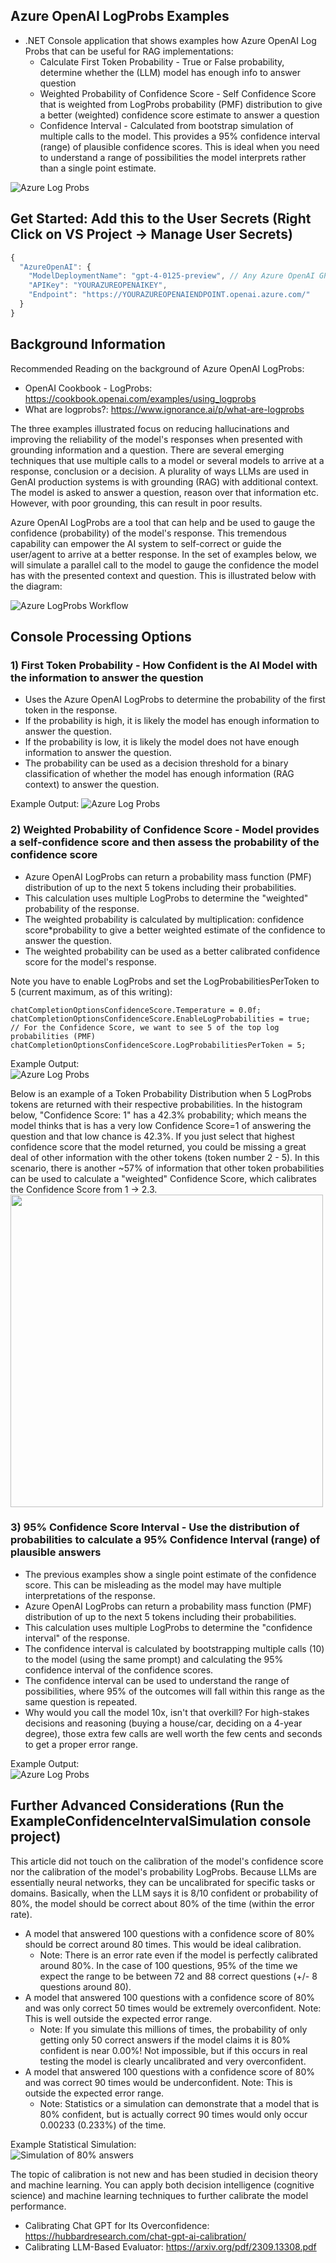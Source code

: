 ## Azure OpenAI LogProbs Examples  
   * .NET Console application that shows examples how Azure OpenAI Log Probs that can be useful for RAG implementations:
     * Calculate First Token Probability - True or False probability, determine whether the (LLM) model has enough info to answer question  
     * Weighted Probability of Confidence Score - Self Confidence Score that is weighted from LogProbs probability (PMF) distribution to give a better (weighted) confidence score estimate to answer a question
     * Confidence Interval - Calculated from bootstrap simulation of multiple calls to the model. This provides a 95% confidence interval (range) of plausible confidence scores. This is ideal when you need to understand a range of possibilities the model interprets rather than a single point estimate.

![Azure Log Probs](https://raw.githubusercontent.com/bartczernicki/AzureOpenAILogProbs/master/AzureOpenAILogProbs/Images/AzureLogProbsConsoleApp.png)

## Get Started: Add this to the User Secrets (Right Click on VS Project -> Manage User Secrets)
```javascript
{
  "AzureOpenAI": {
    "ModelDeploymentName": "gpt-4-0125-preview", // Any Azure OpenAI GPT-4 model should perform well
    "APIKey": "YOURAZUREOPENAIKEY",
    "Endpoint": "https://YOURAZUREOPENAIENDPOINT.openai.azure.com/"
  }
}
```
## Background Information  

Recommended Reading on the background of Azure OpenAI LogProbs:  
   * OpenAI Cookbook - LogProbs: https://cookbook.openai.com/examples/using_logprobs  
   * What are logprobs?: https://www.ignorance.ai/p/what-are-logprobs  

The three examples illustrated focus on reducing hallucinations and improving the reliability of the model's responses when presented with grounding information and a question.
There are several emerging techniques that use multiple calls to a model or several models to arrive at a response, conclusion or a decision.
A plurality of ways LLMs are used in GenAI production systems is with grounding (RAG) with additional context.
The model is asked to answer a question, reason over that information etc. However, with poor grounding, this can result in poor results.  

Azure OpenAI LogProbs are a tool that can help and be used to gauge the confidence (probability) of the model's response.
This tremendous capability can empower the AI system to self-correct or guide the user/agent to arrive at a better response.
In the set of examples below, we will simulate a parallel call to the model to gauge the confidence the model has with the presented context and question.
This is illustrated below with the diagram:  

![Azure LogProbs Workflow](https://raw.githubusercontent.com/bartczernicki/AzureOpenAILogProbs/master/AzureOpenAILogProbs/Images/AzureLogProbs-LogProbsWorkflow.png)  


## Console Processing Options  

### 1) First Token Probability - How Confident is the AI Model with the information to answer the question  
   * Uses the Azure OpenAI LogProbs to determine the probability of the first token in the response.
   * If the probability is high, it is likely the model has enough information to answer the question.  
   * If the probability is low, it is likely the model does not have enough information to answer the question.  
   * The probability can be used as a decision threshold for a binary classification of whether the model has enough information (RAG context) to answer the question.     

Example Output:
![Azure Log Probs](https://raw.githubusercontent.com/bartczernicki/AzureOpenAILogProbs/master/AzureOpenAILogProbs/Images/ProcessOption-FirstTokenProbability.png)  

### 2) Weighted Probability of Confidence Score - Model provides a self-confidence score and then assess the probability of the confidence score
   * Azure OpenAI LogProbs can return a probability mass function (PMF) distribution of up to the next 5 tokens including their probabilities.  
   * This calculation uses multiple LogProbs to determine the "weighted" probability of the response.  
   * The weighted probability is calculated by multiplication: confidence score*probability to give a better weighted estimate of the confidence to answer the question.  
   * The weighted probability can be used as a better calibrated confidence score for the model's response.  

Note you have to enable LogProbs and set the LogProbabilitiesPerToken to 5 (current maximum, as of this writing):  
```chsarp
chatCompletionOptionsConfidenceScore.Temperature = 0.0f;
chatCompletionOptionsConfidenceScore.EnableLogProbabilities = true;
// For the Confidence Score, we want to see 5 of the top log probabilities (PMF)
chatCompletionOptionsConfidenceScore.LogProbabilitiesPerToken = 5;
```  

Example Output:  
![Azure Log Probs](https://raw.githubusercontent.com/bartczernicki/AzureOpenAILogProbs/master/AzureOpenAILogProbs/Images/ProcessOption-ConfidenceScoreWeightedProbability.png)  

<p align="left" width="100%">
    Below is an example of a Token Probability Distribution when 5 LogProbs tokens are returned with their respective probabilities. In the histogram below, "Confidence Score: 1" has a 42.3% probability; which means the model thinks that is has a very low Confidence Score=1 of answering the question and that low chance is 42.3%. If you just select that highest confidence score that the model returned, you could be missing a great deal of other information with the other tokens (token number 2 - 5). In this scenario, there is another ~57% of information that other token probabilities can be used to calculate a "weighted" Confidence Score, which calibrates the Confidence Score from 1 -> 2.3.<br>
    <img src="https://raw.githubusercontent.com/bartczernicki/AzureOpenAILogProbs/master/AzureOpenAILogProbs/Images/AzureLogProbs-TokenProbabilityDistributionExample.png" width="500"/>
</p>

### 3) 95% Confidence Score Interval - Use the distribution of probabilities to calculate a 95% Confidence Interval (range) of plausible answers
   * The previous examples show a single point estimate of the confidence score. This can be misleading as the model may have multiple interpretations of the response.  
   * Azure OpenAI LogProbs can return a probability mass function (PMF) distribution of up to the next 5 tokens including their probabilities.  
   * This calculation uses multiple LogProbs to determine the "confidence interval" of the response.  
   * The confidence interval is calculated by bootstrapping multiple calls (10) to the model (using the same prompt) and calculating the 95% confidence interval of the confidence scores.  
   * The confidence interval can be used to understand the range of possibilities, where 95% of the outcomes will fall within this range as the same question is repeated.
   * Why would you call the model 10x, isn't that overkill? For high-stakes decisions and reasoning (buying a house/car, deciding on a 4-year degree), those extra few calls are well worth the few cents and seconds to get a proper error range.

Example Output:  
![Azure Log Probs](https://raw.githubusercontent.com/bartczernicki/AzureOpenAILogProbs/master/AzureOpenAILogProbs/Images/ProcessOption-ConfidenceScoreInterval.png)  

## Further Advanced Considerations (Run the ExampleConfidenceIntervalSimulation console project)
This article did not touch on the calibration of the model's confidence score nor the calibration of the model's probability LogProbs.
Because LLMs are essentially neural networks, they can be uncalibrated for specific tasks or domains.
Basically, when the LLM says it is 8/10 confident or probability of 80%, the model should be correct about 80% of the time (within the error rate).  

  * A model that answered 100 questions with a confidence score of 80% should be correct around 80 times. This would be ideal calibration.
    * Note: There is an error rate even if the model is perfectly calibrated around 80%. In the case of 100 questions, 95% of the time we expect the range to be between 72 and 88 correct questions (+/- 8 questions around 80).
  * A model that answered 100 questions with a confidence score of 80% and was only correct 50 times would be extremely overconfident. Note: This is well outside the expected error range.
    * Note: If you simulate this millions of times, the probability of only getting only 50 correct answers if the model claims it is 80% confident is near 0.00%! Not impossible, but if this occurs in real testing the model is clearly uncalibrated and very overconfident.
  * A model that answered 100 questions with a confidence score of 80% and was correct 90 times would be underconfident. Note: This is outside the expected error range.
    * Note: Statistics or a simulation can demonstrate that a model that is 80% confident, but is actually correct 90 times would only occur 0.00233 (0.233%) of the time.

Example Statistical Simulation:  
![Simulation of 80% answers](https://raw.githubusercontent.com/bartczernicki/AzureOpenAILogProbs/master/ExampleConfidenceIntervalSimulation/Images/ExampleConfidenceIntervalSimulation-Console.png)  

The topic of calibration is not new and has been studied in decision theory and machine learning.
You can apply both decision intelligence (cognitive science) and machine learning techniques to further calibrate the model performance.
  * Calibrating Chat GPT for Its Overconfidence: https://hubbardresearch.com/chat-gpt-ai-calibration/  
  * Calibrating LLM-Based Evaluator: https://arxiv.org/pdf/2309.13308.pdf  
